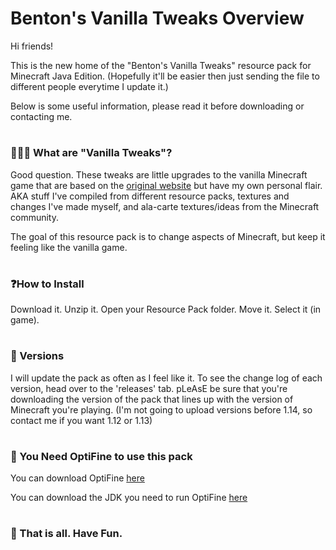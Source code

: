 # Benton's Vanilla Tweaks Overview

Hi friends!

This is the new home of the "Benton's Vanilla Tweaks" resource pack for Minecraft Java Edition. (Hopefully it'll be easier then just sending the file to different people everytime I update it.)

Below is some useful information, please read it before downloading or contacting me. 
#
### 💁🏼‍♂️ What are "Vanilla Tweaks"?
Good question. These tweaks are little upgrades to the vanilla Minecraft game that are based on the [original website](vanillatweaks.net) but have my own personal flair. AKA stuff I've compiled from different resource packs, textures and changes I've made myself, and ala-carte textures/ideas from the Minecraft community. 

The goal of this resource pack is to change aspects of Minecraft, but keep it feeling like the vanilla game. 
#
### ❓How to Install
Download it. Unzip it. Open your Resource Pack folder. Move it. Select it (in game). 
#
### 💾 Versions
I will update the pack as often as I feel like it. To see the change log of each version, head over to the 'releases' tab. pLeAsE be sure that you're downloading the version of the pack that lines up with the version of Minecraft you're playing. (I'm not going to upload versions before 1.14, so contact me if you want 1.12 or 1.13)
#
### 👀 You Need OptiFine to use this pack

You can download OptiFine [here](https://optifine.net/downloads)

You can download the JDK you need to run OptiFine [here](https://www.oracle.com/technetwork/java/javase/downloads/index.html)
#
### 🎉 That is all. Have Fun.
